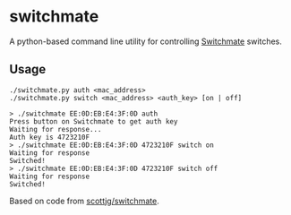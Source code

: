 # switchmate
A python-based command line utility for controlling 
[Switchmate](https://github.com/scottjg/switchmate) switches.

## Usage

	./switchmate.py auth <mac_address>
	./switchmate.py switch <mac_address> <auth_key> [on | off]

	> ./switchmate EE:0D:EB:E4:3F:0D auth
	Press button on Switchmate to get auth key
	Waiting for response...
	Auth key is 4723210F
	> ./switchmate EE:0D:EB:E4:3F:0D 4723210F switch on
	Waiting for response
	Switched!
	> ./switchmate EE:0D:EB:E4:3F:0D 4723210F switch off
	Waiting for response
	Switched!
	

Based on code from [scottjg/switchmate](https://github.com/scottjg/switchmate).

